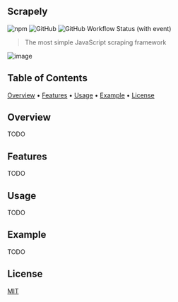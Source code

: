 ## Scrapely

![npm](https://img.shields.io/npm/v/scrapely) ![GitHub](https://img.shields.io/github/license/kborisov00/scrapely) ![GitHub Workflow Status (with event)](https://img.shields.io/github/actions/workflow/status/kborisov00/scrapely/test.yml)


> The most simple JavaScript scraping framework

![image](https://github.com/genkoph/scrapely/assets/53948066/47599601-e4c6-4c5c-ad4a-32c5540e4511)

## Table of Contents

<div>
  <a href="#overview">Overview</a> • <a href="#features">Features</a> • <a href="#usage">Usage</a> • <a href="#example">Example</a> • <a href="#license">License</a>
</div>

## Overview

TODO

## Features

TODO

## Usage

TODO

## Example

TODO

## License

[MIT](https://github.com/kborisov00/scrapely/blob/master/LICENSE)
